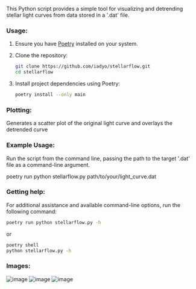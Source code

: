 This Python script provides a simple tool for visualizing and detrending stellar light curves from data stored in a '.dat' file.

### Usage:

1. Ensure you have [Poetry](https://python-poetry.org/) installed on your system.

2. Clone the repository:
   ```bash
   git clone https://github.com/iadyo/stellarflow.git
   cd stellarflow
   ```

3. Install project dependencies using Poetry:

   ```bash
   poetry install --only main
   ```

### Plotting:

Generates a scatter plot of the original light curve and overlays the detrended curve

### Example Usage:

Run the script from the command line, passing the path to the target '.dat' file as a command-line argument.

   poetry run python stellarflow.py path/to/your/light_curve.dat

### Getting help:
For additional assistance and available command-line options, run the following command:
```bash
poetry run python stellarflow.py -h
```
or
```bash
poetry shell
python stellarflow.py -h
```

### Images:

![image](https://github.com/iadyo/stellarflow/assets/60442527/8a5f9be3-9271-4942-a9bb-94973f3db265)
![image](https://github.com/iadyo/stellarflow/assets/60442527/5c1156c0-3dec-4d24-ace5-920f96cf1869)
![image](https://github.com/iadyo/stellarflow/assets/60442527/7fcd8bfe-c5f9-4d7b-bf3c-abda841fd0df)



